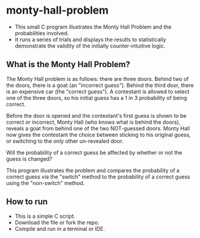 ﻿# monty-hall-problem
- This small C program illustrates the Monty Hall Problem and the probabilities involved.
- It runs a series of trials and displays the results to statistically demonstrate the validity of the initially counter-intuitive logic.

## What is the Monty Hall Problem?
The Monty Hall problem is as follows: there are three doors. Behind two of the doors, there is a goat (an "incorrect guess"). Behind the third door, there is an expensive car (the "correct guess"). A contestant is allowed to select one of the three doors, so his initial guess has a 1 in 3 probability of being correct.

Before the door is opened and the contestant's first guess is shown to be correct or incorrect, Monty Hall (who knows what is behind the doors), reveals a goat from behind one
of the two NOT-guessed doors. Monty Hall now gives the contestant the choice between sticking to his original guess, or switching to the only other un-revealed door.
 
Will the probability of a correct guess be affected by whether or not the guess is changed?
 
This program illustrates the problem and compares the probability of a correct guess via the "switch" method to the probability of a correct guess using the "non-switch" method.

## How to run
- This is a simple C script.
- Download the file or fork the repo.
- Compile and run in a terminal or IDE.
